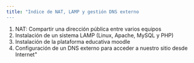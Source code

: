 ```yaml
---
title: "Indice de NAT, LAMP y gestión DNS externo
---
```


1. NAT: Compartir una dirección pública entre varios equipos  
2. Instalación de un sistema LAMP (Linux, Apache, MySQL y PHP)
3. Instalación de la plataforma educativa moodle
4. Configuración de un DNS externo para acceder a nuestro sitio desde Internet"